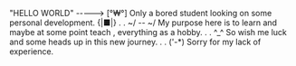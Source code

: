"HELLO WORLD" 
-----> [°₩°]   Only a bored student looking on some personal development.   {|■|} 
   .    .   \~/ -- \~/ My purpose here is to learn and maybe at some point teach , everything as a hobby.
    .   .    ^_^ So wish me luck and some heads up in this new journey.
     .  .   ('-*)   Sorry for my lack of experience.
